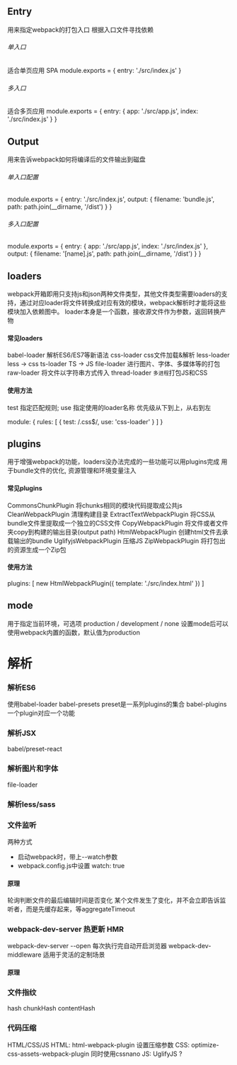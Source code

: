 ## Entry
用来指定webpack的打包入口
根据入口文件寻找依赖

###### 单入口
适合单页应用 SPA
module.exports = {
    entry: './src/index.js'
}
###### 多入口
适合多页应用
module.exports = {
    entry: {
        app: './src/app.js',
        index: './src/index.js'
    }
}

## Output
用来告诉webpack如何将编译后的文件输出到磁盘

###### 单入口配置
module.exports = {
    entry: './src/index.js',
    output: {
        filename: 'bundle.js',
        path: path.join(__dirname, '/dist')
    }
}

###### 多入口配置
module.exports = {
    entry: {
        app: './src/app.js',
        index: './src/index.js'
    },
    output: {
        filename: '[name].js',
        path: path.join(__dirname, '/dist')
    }
}

## loaders
webpack开箱即用只支持js和json两种文件类型，其他文件类型需要loaders的支持，通过对应loader将文件转换成对应有效的模块，webpack解析时才能将这些模块加入依赖图中。
loader本身是一个函数，接收源文件作为参数，返回转换产物

#### 常见loaders
babel-loader  解析ES6/ES7等新语法
css-loader    css文件加载&解析
less-loader   less -> css
ts-loader     TS -> JS
file-loader   进行图片、字体、多媒体等的打包
raw-loader    将文件以字符串方式传入
thread-loader `多进程`打包JS和CSS

#### 使用方法
test 指定匹配规则; use 指定使用的loader名称
优先级从下到上，从右到左

module: {
    rules: [
        {
            test: /\.css$/,
            use: 'css-loader'
        }
    ]
}

## plugins
用于增强webpack的功能，loaders没办法完成的一些功能可以用plugins完成
用于bundle文件的优化, 资源管理和环境变量注入

#### 常见plugins
CommonsChunkPlugin        将chunks相同的模块代码提取成公共js
CleanWebpackPlugin        清理构建目录
ExtractTextWebpackPlugin  将CSS从bundle文件里提取成一个独立的CSS文件
CopyWebpackPlugin         将文件或者文件夹copy到构建的输出目录(output path)
HtmlWebpackPlugin         创建html文件去承载输出的bundle
UglifyjsWebpackPlugin     压缩JS
ZipWebpackPlugin          将打包出的资源生成一个Zip包

#### 使用方法
plugins: [
    new HtmlWebpackPlugin({
        template: './src/index.html'
    })
]

## mode
用于指定当前环境，可选项 production / development / none
设置mode后可以使用webpack内置的函数，默认值为production

# 解析
### 解析ES6
使用babel-loader
babel-presets preset是一系列plugins的集合
babel-plugins 一个plugin对应一个功能

### 解析JSX
babel/preset-react

### 解析图片和字体
file-loader

### 解析less/sass

### 文件监听
两种方式
- 启动webpack时，带上--watch参数
- webpack.config.js中设置 watch: true

#### 原理
轮询判断文件的最后编辑时间是否变化
某个文件发生了变化，并不会立即告诉监听者，而是先缓存起来，等aggregateTimeout

### webpack-dev-server 热更新 HMR
webpack-dev-server --open 每次执行完自动开启浏览器
webpack-dev-middleware 适用于灵活的定制场景

#### 原理

### 文件指纹
hash
chunkHash
contentHash

### 代码压缩
HTML/CSS/JS
HTML: html-webpack-plugin 设置压缩参数
CSS: optimize-css-assets-webpack-plugin 同时使用cssnano
JS: UglifyJS ?
